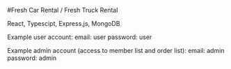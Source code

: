 #Fresh Car Rental / Fresh Truck Rental

React, Typescipt, Express.js, MongoDB

Example user account:
email: user
password: user

Example admin account (access to member list and order list):
email: admin
password: admin

